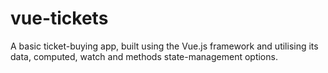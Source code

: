 # vue-tickets
A basic ticket-buying app, built using the Vue.js framework and utilising its data, computed, watch and methods state-management options.
